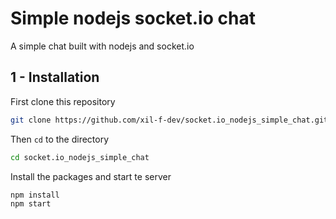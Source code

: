 # Simple nodejs socket.io chat

A simple chat built with nodejs and socket.io

## 1 - Installation

First clone this repository

```bash
git clone https://github.com/xil-f-dev/socket.io_nodejs_simple_chat.git
```

Then `cd` to the directory

```bash
cd socket.io_nodejs_simple_chat
```

Install the packages and start te server

```bash
npm install
npm start
```
